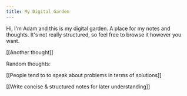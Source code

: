 ```yaml
---
title: My Digital Garden
---
```


Hi, I'm Adam and this is my digital garden. A place for my notes and thoughts.
It's not really structured, so feel free to browse it however you want.

[[Another thought]]

Random thoughts:

[[People tend to to speak about problems in terms of solutions]]

[[Write concise & structured notes for later understanding]]